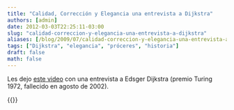 ```yaml
---
title: "Calidad, Corrección y Elegancia una entrevista a Dijkstra"
authors: [admin]
date: 2012-03-03T22:25:11-03:00
slug: "calidad-correccion-y-elegancia-una-entrevista-a-dijkstra"
aliases: [/blog/2009/07/calidad-correccion-y-elegancia-una-entrevista-a-dijkstra.html]
tags: ["Dijkstra", "elegancia", "próceres", "historia"]
draft: false
math: false
---
```


Les dejo [este video](https://www.youtube.com/watch?v=mLEOZO1GwVc) con
una entrevista a Edsger Dijkstra (premio Turing 1972, fallecido en
agosto de 2002).

{{<youtube mLEOZO1GwVc>}}
